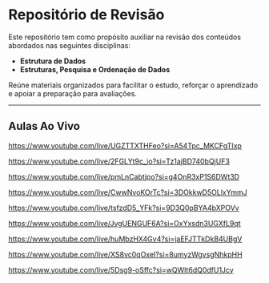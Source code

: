 # Repositório de Revisão

Este repositório tem como propósito auxiliar na revisão dos conteúdos abordados nas seguintes disciplinas:

- **Estrutura de Dados**  
- **Estruturas, Pesquisa e Ordenação de Dados**

Reúne materiais organizados para facilitar o estudo, reforçar o aprendizado e apoiar a preparação para avaliações.

---

## Aulas Ao Vivo

https://www.youtube.com/live/UGZTTXTHFeo?si=A54Tpc_MKCFgTIxp

https://www.youtube.com/live/2FGLYt9c_io?si=Tz1ajBD740bQjUF3

https://www.youtube.com/live/pmLnCabtjpo?si=g4OnR3xP1S6DWt3D

https://www.youtube.com/live/CwwNvoKOrTc?si=3DOkkwD5OLlxYmmJ

https://www.youtube.com/live/tsfzdD5_YFk?si=9D3Q0pBYA4bXPOVv

https://www.youtube.com/live/JvgUENGUF6A?si=OxYxsdn3UGXfL9qt

https://www.youtube.com/live/huMbzHX4Gv4?si=jaEFJTTkDkB4UBgV

https://www.youtube.com/live/XS8vc0qOxeI?si=8umyzWgvsgNhkpHH

https://www.youtube.com/live/5Dsg9-oSffc?si=wQWlt6dQ0dfU1Jcy
